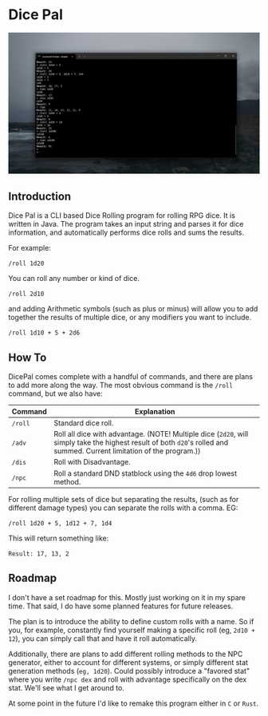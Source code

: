 # Dice Pal

![DicePal](images/dicepal_rmimg.png)

## Introduction
Dice Pal is a CLI based Dice Rolling program for rolling RPG dice. It is written in Java.
The program takes an input string and parses it for dice information, and automatically performs dice rolls and sums the results.

For example:

```
/roll 1d20
```

You can roll any number or kind of dice.

```
/roll 2d10
```

and adding Arithmetic symbols (such as plus or minus) will allow you to add together the results of multiple dice, or any modifiers you want to include.

```
/roll 1d10 + 5 + 2d6
```

## How To

DicePal comes complete with a handful of commands, and there are plans to add more along the way. The most obvious command is the `/roll` command, but we also have:

| Command | Explanation                                                                                                                                                             |
| ------- | ----------------------------------------------------------------------------------------------------------------------------------------------------------------------- |
| `/roll` | Standard dice roll.                                                                                                                                                     |
| `/adv`  | Roll all dice with advantage. (NOTE! Multiple dice (`2d20`, will simply take the highest result of both `d20`'s rolled and summed. Current limitation of the program.)) |
| `/dis`  | Roll with Disadvantage.                                                                                                                                                 |
| `/npc`  | Roll a standard DND statblock using the `4d6` drop lowest method.                                                                                                       |

For rolling multiple sets of dice but separating the results, (such as for different damage types) you can separate the rolls with a comma. EG:

```
/roll 1d20 + 5, 1d12 + 7, 1d4 
```

This will return something like:

```
Result: 17, 13, 2
```

## Roadmap

I don't have a set roadmap for this. Mostly just working on it in my spare time. That said, I do have some planned features for future releases.

The plan is to introduce the ability to define custom rolls with a name. So if you, for example, constantly find yourself making a specific roll (eg, `2d10 + 12`), you can simply call that and have it roll automatically.

Additionally, there are plans to add different rolling methods to the NPC generator, either to account for different systems, or simply different stat generation methods (`eg, 1d20`). Could possibly introduce a "favored stat" where you write `/npc dex` and roll with advantage specifically on the dex stat. We'll see what I get around to.

At some point in the future I'd like to remake this program either in `C` or `Rust`.
